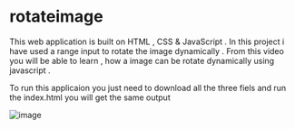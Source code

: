 # rotateimage
This web application is built on HTML , CSS & JavaScript .
In this project i have used a range input to rotate the image dynamically .
From this video you will be able to learn , how a image can be rotate dynamically using javascript .

To run this applicaion you just need to download all the three fiels and run the index.html you will get the same output 

![image](https://user-images.githubusercontent.com/81901591/216835250-e3e373b9-ba23-41f9-83dd-f584956e2c0a.png)
